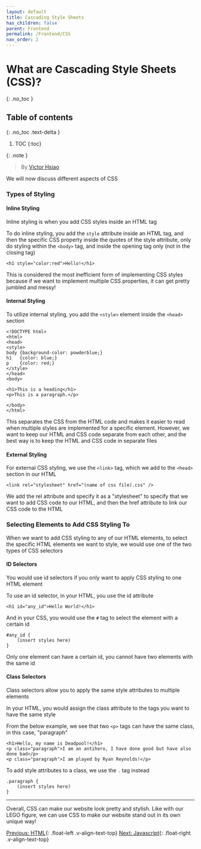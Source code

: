 ```yaml
---
layout: default
title: Cascading Style Sheets
has_children: false
parent: Frontend
permalink: /Frontend/CSS
nav_order: 2
---
```


# What are Cascading Style Sheets (CSS)?
{: .no_toc }

## Table of contents
{: .no_toc .text-delta }

1. TOC
{:toc}

{: .note }
> By [Victor Hsiao](https://www.linkedin.com/in/hsiaovictor/)    

We will now discuss different aspects of CSS

### Types of Styling

#### **Inline Styling**

Inline styling is when you add CSS styles inside an HTML tag

To do inline styling, you add the  `style` attribute inside an HTML tag, and then the specific CSS property inside the quotes of the style attribute, only do styling within the `<body>` tag, and inside the opening tag only (not in the closing tag)

`<h1 style="color:red">Hello!</h1>`

This is considered the most inefficient form of implementing CSS styles because if we want to implement multiple CSS properties, it can get pretty jumbled and messy!

#### **Internal Styling**

To utilize internal styling, you add the `<style>` element inside the `<head>` section

```
<!DOCTYPE html>
<html>
<head>
<style>
body {background-color: powderblue;}
h1   {color: blue;}
p    {color: red;}
</style>
</head>
<body>

<h1>This is a heading</h1>
<p>This is a paragraph.</p>

</body>
</html>
```

This separates the CSS from the HTML code and makes it easier to read when multiple styles are implemented for a specific element. However, we want to keep our HTML and CSS code separate from each other, and the best way is to keep the HTML and CSS code in separate files

#### **External Styling**

For external CSS styling, we use the ```<link>``` tag, which we add to the ```<head>``` section in our HTML

```<link rel="stylesheet" href="(name of css file).css" />```

We add the rel attribute and specify it as a "stylesheet" to specify that we want to add CSS code to our HTML, and then the href attribute to link our CSS code to the HTML

### Selecting Elements to Add CSS Styling To

When we want to add CSS styling to any of our HTML elements, to select the specific HTML elements we want to style, we would use one of the two types of CSS selectors

#### **ID Selectors**

You would use id selectors if you only want to apply CSS styling to one HTML element

To use an id selector, in your HTML, you use the id attribute

`<h1 id="any_id">Hello World!</h1>`

And in your CSS, you would use the `#` tag to select the element with a certain id

```
#any_id {
    (insert styles here)
}
```

Only one element can have a certain id, you cannot have two elements with the same id

#### **Class Selectors**

Class selectors allow you to apply the same style attributes to multiple elements

In your HTML, you would assign the class attribute to the tags you want to have the same style

From the below example, we see that two `<p>` tags can have the same class, in this case, "paragraph"

```
<h1>Hello, my name is Deadpool!</h1>
<p class="paragraph">I am an antihero, I have done good but have also done bad</p>
<p class="paragraph">I am played by Ryan Reynolds!</p>
```

To add style attributes to a class, we use the `.` tag instead

```
.paragraph {
    (insert styles here)
}
```

_______________________________________________________________

Overall, CSS can make our website look pretty and stylish. Like with our LEGO figure, we can use CSS to make our website stand out in its own unique way!

[Previous: HTML](HTML){: .float-left .v-align-text-top}
[Next: Javascript](Javascript){: .float-right .v-align-text-top}
